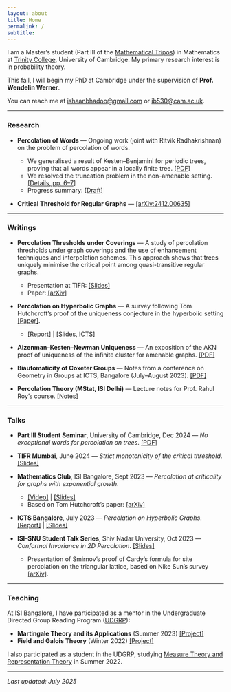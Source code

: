 ```yaml
---
layout: about
title: Home
permalink: /
subtitle:
---
```


<!-- Google tag (gtag.js) -->
<script async src="https://www.googletagmanager.com/gtag/js?id=G-7RJ3HTHB70"></script>
<script>
  window.dataLayer = window.dataLayer || [];
  function gtag(){dataLayer.push(arguments);}
  gtag('js', new Date());
  gtag('config', 'G-7RJ3HTHB70');
</script>

I am a Master’s student (Part III of the [Mathematical Tripos](https://www.maths.cam.ac.uk/postgrad/part-iii/prospective.html)) in Mathematics at [Trinity College](https://www.trin.cam.ac.uk/), University of Cambridge. My primary research interest is in probability theory.

This fall, I will begin my PhD at Cambridge under the supervision of **Prof. Wendelin Werner**.

You can reach me at [ishaanbhadoo@gmail.com](mailto:ishaanbhadoo@gmail.com) or [ib530@cam.ac.uk](mailto:ib530@cam.ac.uk).

---

### Research

- **Percolation of Words** — Ongoing work (joint with Ritvik Radhakrishnan) on the problem of percolation of words.  
  - We generalised a result of Kesten–Benjamini for periodic trees, proving that all words appear in a locally finite tree. [[PDF]](https://ishaan44.github.io/assets/pdf/Tree_Proof.pdf)  
  - We resolved the truncation problem in the non-amenable setting. [[Details, pp. 6–7]](https://ishaan44.github.io/assets/pdf/Percolation_of_Words.pdf)  
  - Progress summary: [[Draft]](https://ishaan44.github.io/assets/pdf/Percolation_of_Words.pdf)

- **Critical Threshold for Regular Graphs** — [[arXiv:2412.00635]](https://arxiv.org/abs/2412.00635)

---

### Writings

- **Percolation Thresholds under Coverings** — A study of percolation thresholds under graph coverings and the use of enhancement techniques and interpolation schemes. This approach shows that trees uniquely minimise the critical point among quasi-transitive regular graphs.  
  - Presentation at TIFR: [[Slides]](https://ishaan44.github.io/assets/pdf/VSRP_Presentation.pdf)  
  - Paper: [[arXiv]](https://arxiv.org/abs/2412.00635)

- **Percolation on Hyperbolic Graphs** — A survey following Tom Hutchcroft’s proof of the uniqueness conjecture in the hyperbolic setting [[Paper]](https://arxiv.org/abs/1804.10191).  
  - [[Report]](https://ishaan44.github.io/assets/pdf/ICTS_report.pdf) | [[Slides, ICTS]](https://ishaan44.github.io/assets/pdf/SN_Bhatt_Presentation.pdf)

- **Aizenman–Kesten–Newman Uniqueness** — An exposition of the AKN proof of uniqueness of the infinite cluster for amenable graphs. [[PDF]](https://ishaan44.github.io/assets/pdf/AKN_Uniqueness.pdf)

- **Biautomaticity of Coxeter Groups** — Notes from a conference on Geometry in Groups at ICTS, Bangalore (July–August 2023). [[PDF]](https://ishaan44.github.io/assets/pdf/Biautomaticity.pdf)

- **Percolation Theory (MStat, ISI Delhi)** — Lecture notes for Prof. Rahul Roy’s course. [[Notes]](https://ishaan44.github.io/projects/15_project/)

---

### Talks

- **Part III Student Seminar**, University of Cambridge, Dec 2024 — *No exceptional words for percolation on trees*. [[PDF]](https://ishaan44.github.io/assets/pdf/Tree_Proof.pdf)

- **TIFR Mumbai**, June 2024 — *Strict monotonicity of the critical threshold*. [[Slides]](https://ishaan44.github.io/assets/pdf/VSRP_Presentation.pdf)

- **Mathematics Club**, ISI Bangalore, Sept 2023 — *Percolation at criticality for graphs with exponential growth*.  
  - [[Video]](https://www.youtube.com/watch?v=ooXLCTn-qss) | [[Slides]](https://drive.google.com/file/d/1pldgkxBYNkibH5QOASASvixz1ciyYAKk/view)  
  - Based on Tom Hutchcroft’s paper: [[arXiv]](https://arxiv.org/abs/1605.05301)

- **ICTS Bangalore**, July 2023 — *Percolation on Hyperbolic Graphs*. [[Report]](https://ishaan44.github.io/assets/pdf/ICTS_report.pdf) | [[Slides]](https://ishaan44.github.io/assets/pdf/SN_Bhatt_Presentation.pdf)

- **ISI–SNU Student Talk Series**, Shiv Nadar University, Oct 2023 — *Conformal Invariance in 2D Percolation*. [[Slides]](https://ishaan44.github.io/assets/pdf/SNU_Talk.pdf)  
  - Presentation of Smirnov’s proof of Cardy’s formula for site percolation on the triangular lattice, based on Nike Sun’s survey [[arXiv]](https://arxiv.org/abs/0911.0063).

---

### Teaching

At ISI Bangalore, I have participated as a mentor in the Undergraduate Directed Group Reading Program ([UDGRP](https://mathclubisib.github.io/activities/udgrp/)):

- **Martingale Theory and its Applications** (Summer 2023) [[Project]](https://ishaan44.github.io/projects/10_project/)
- **Field and Galois Theory** (Winter 2022) [[Project]](https://ishaan44.github.io/projects/10_project/)

I also participated as a student in the UDGRP, studying [Measure Theory and Representation Theory](https://mathclubisib.github.io/activities/udgrp/summer_2022/) in Summer 2022.

---

*Last updated: July 2025*

      
